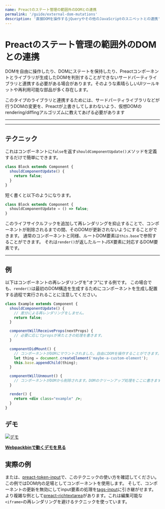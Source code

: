 ```yaml
---
name: Preactのステート管理の範囲外のDOMとの連携
permalink: '/guide/external-dom-mutations'
description: '直接DOMを操作するjQueryやその他のJavaScriptのスニペットとの連携'
---
```


# Preactのステート管理の範囲外のDOMとの連携

DOMを自由に操作したり、DOMにステートを保持したり、Preactコンポーネントとライブラリが生成したDOMを判別することができないサードパーティライブラリと連携する必要がある場合があります。そのような素晴らしいUIツールキットや再利用可能な部品が多く存在します。

このタイプのライブラリと連携するためには、サードパーティライブラリなどが行うDOMの変更を、Preactが上書きしてしまわないよう、仮想DOMのrendering/diffingアルゴリズムに教えてあげる必要があります

---

<div><toc></toc></div>

---

## テクニック

これはコンポーネントに`false`を返す`shouldComponentUpdate()`メソッドを定義するだけで簡単にできます。

```jsx
class Block extends Component {
  shouldComponentUpdate() {
    return false;
  }
}
```

短く書くと以下のようになります。

```jsx
class Block extends Component {
  shouldComponentUpdate = () => false;
}
```

このライフサイクルフックを追加して再レンダリングを抑止することで、コンポーネントが削除されるまでの間、そのDOMが更新されないようにすることができます。
通常のコンポーネントと同様、ルートDOM要素は`this.base`で参照することができます。
それは`render()`が返したルートJSX要素に対応するDOM要素です。

---

## 例

以下はコンポーネントの再レンダリングを"オフ"にする例です。
この場合でも、`render()`は最初のDOM構造を生成するためにコンポーネントを生成し配置する過程で実行されることに注意してください。

```jsx
class Example extends Component {
  shouldComponentUpdate() {
    // 差分による再レンダリングをしません。
    return false;
  }

  componentWillReceiveProps(nextProps) {
    // 必要に応じてpropsが来たときの処理を書きます。
  }

  componentDidMount() {
    // コンポーネントがDOMにマウントされました。自由にDOMを操作することができます。
    let thing = document.createElement('maybe-a-custom-element');
    this.base.appendChild(thing);
  }

  componentWillUnmount() {
    // コンポーネントがDOMから削除されます。DOMのクリーンアップ処理をここに書きます。
  }

  render() {
    return <div class="example" />;
  }
}
```


## デモ

[![デモ](https://i.gyazo.com/a63622edbeefb2e86d6c0d9c8d66e582.gif)](http://www.webpackbin.com/V1hyNQbpe)

[**Webpackbinで動くデモを見る**](https://www.webpackbin.com/bins/-KflCmJ5bvKsRF8WDkzb)


## 実際の例

または、[preact-token-input](https://github.com/developit/preact-token-input/blob/master/src/index.js)で、このテクニックの使い方を確認してください。
この例ではDOM内の足場としてコンポーネントを使用します。
そして、コンポーネントの更新を無効にしてinput要素の処理を[tags-input](https://github.com/developit/tags-input)に引き継がせます。
より複雑な例として[preact-richtextarea](https://github.com/developit/preact-richtextarea)があります。これは編集可能な`<iframe>`の再レンダリングを避けるテクニックを使っています。
